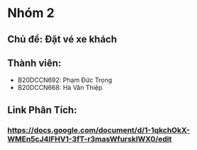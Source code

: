 # Nhóm 2
## Chủ đề: Đặt vé xe khách
## Thành viên:
  - B20DCCN692: Phạm Đức Trọng
  - B20DCCN668: Hà Văn Thiệp
## Link Phân Tích:
### https://docs.google.com/document/d/1-1qkchOkX-WMEn5cJ4lFHV1-3fT-r3masWfurskIWX0/edit

